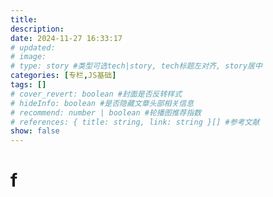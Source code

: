 ```yaml
---
title: 
description: 
date: 2024-11-27 16:33:17
# updated: 
# image: 
# type: story #类型可选tech|story, tech标题左对齐, story居中
categories: [专栏,JS基础] 
tags: []
# cover_revert: boolean #封面是否反转样式
# hideInfo: boolean #是否隐藏文章头部相关信息
# recommend: number | boolean #轮播图推荐指数
# references: { title: string, link: string }[] #参考文献
show: false 
---
```



# f
